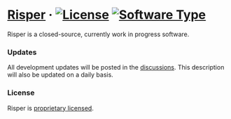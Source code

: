 # [Risper](https://github.com/Bizmex) &middot; [![License](https://img.shields.io/badge/license-proprietary-blue)](https://github.com/Bizmex/risper/blob/main/LICENSE.md) [![Software Type](https://img.shields.io/badge/Software-Closed--Source-red)](https://en.wikipedia.org/wiki/Proprietary_software)

Risper is a closed-source, currently work in progress software. 

### Updates

All development updates will be posted in the [discussions](https://github.com/Bizmex/risper/discussions). This description will also be updated on a daily basis.

### License

Risper is [proprietary licensed](./LICENSE.md).
